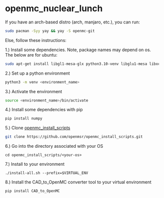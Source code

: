 # openmc_nuclear_lunch
If you have an arch-based distro (arch, manjaro, etc.), you can run:
```bash
sudo pacman -Syy yay && yay -S openmc-git
```
Else, follow these instructions:

1.) Install some dependencies. Note, package names may depend on os. The below are for ubuntu:
```bash
sudo apt-get install libgl1-mesa-glx python3.10-venv libglu1-mesa libxcursor1 libxinerama1 wget
```
2.) Set up a python environment 
```bash
python3 -m venv <environment_name> 
```
3.) Activate the environment
```bash
source <environment_name>/bin/activate 
```
4.) Install some dependencies with pip
```bash
pip install numpy
```
5.) Clone [openmc_install_scripts](https://github.com/openmsr/openmc_install_scripts)
```bash
git clone https://github.com/openmsr/openmc_install_scripts.git
```
6.) Go into the directory associated with your OS
```
cd openmc_install_scripts/<your-os>
```
7.) Install to your environment
```
./install-all.sh --prefix=$VIRTUAL_ENV
```
8.) Install the CAD_to_OpenMC converter tool to your virtual environment
```
pip install CAD_to_OpenMC
```
